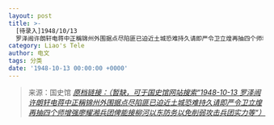 ```yaml
---
layout: post
title: >-
  [待录入]1948/10/13
  罗泽闿许朗轩电蒋中正稱锦州外围据点尽陷匪已迫近土城恐难持久请即严令卫立煌再抽四个师增强廖耀湘兵团俾能接柳河以东防务以免削弱攻击兵团实力等
category: Liao's Tele
author: 电文
tags: 分类
date: '1948-10-13 00:00:00 +0000'
---
```



> 来源：国史馆 [*原档链接：（暂缺，可于国史馆网站搜索“1948-10-13 罗泽闿许朗轩电蒋中正稱锦州外围据点尽陷匪已迫近土城恐难持久请即严令卫立煌再抽四个师增强廖耀湘兵团俾能接柳河以东防务以免削弱攻击兵团实力等“）*]()
